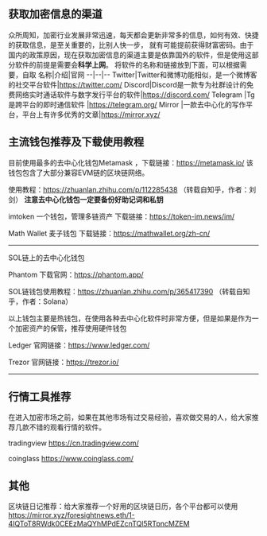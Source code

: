 ## 获取加密信息的渠道
众所周知，加密行业发展非常迅速，每天都会更新非常多的信息，如何有效、快捷的获取信息，是至关重要的，比别人快一步，
就有可能提前获得财富密码。由于国内的政策原因，现在获取加密信息的渠道主要是依靠国外的软件，但是使用这部分软件的前提是需要会**科学上网**。
将软件的名称和链接放到下面，可以根据需要，自取
名称|介绍|官网
--|--|--
Twitter|Twitter和微博功能相似，是一个微博客的社交平台软件|https://twitter.com/
Discord|Discord是一款专为社群设计的免费网络实时通话软件与数字发行平台的软件|https://discord.com/
Telegram |Tg是跨平台的即时通信软件 |https://telegram.org/
Mirror |一款去中心化的写作平台，平台上有许多优秀的文章|https://mirror.xyz/

## 主流钱包推荐及下载使用教程

目前使用最多的去中心化钱包Metamask ，下载链接：https://metamask.io/ 
该钱包包含了大部分兼容EVM链的区块链网络。

使用教程：https://zhuanlan.zhihu.com/p/112285438  （转载自知乎，作者：刘剑）
**注意去中心化钱包一定要备份好助记词和私钥**

imtoken 一个钱包，管理多链资产       下载链接：https://token-im.news/im/

Math Wallet 麦子钱包                下载链接：https://mathwallet.org/zh-cn/

---
SOL链上的去中心化钱包

Phantom             下载官网：https://phantom.app/

SOL链钱包使用教程：https://zhuanlan.zhihu.com/p/365417390 （转载自知乎，作者：Solana）


以上钱包主要是热钱包，在使用各种去中心化软件时非常方便，但是如果是作为一个加密资产的保管，推荐使用硬件钱包

Ledger   官网链接：https://www.ledger.com/

Trezor   官网链接：https://trezor.io/

---

## 行情工具推荐
在进入加密市场之前，如果在其他市场有过交易经验，喜欢做交易的人，给大家推荐几款不错的观看行情的软件。

tradingview https://cn.tradingview.com/

coinglass  https://www.coinglass.com/

## 其他
区块链日记推荐：给大家推荐一个好用的区块链日历，各个平台都可以使用
https://mirror.xyz/foresightnews.eth/1-4IQToT8RWdk0CEEzMaQYhMPdEZcnTQl5RTpncMZEM

